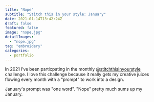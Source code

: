```yaml
---
title: "Nope"
subtitle: "Stitch this in your style: January"
date: 2021-01-14T13:42:24Z
draft: false
featured: false
image: "nope.jpg"
detailImages:
  - "nope.jpg"
tag: "embroidery"
categories:
  - portfolio
---
```


In 2021 I've been particpating in the monthly [@stitchthisinyourstyle](https://www.instagram.com/stitchthisinyourstyle/) challenge. I love this challenge because it really gets my creative juices flowing every month with a "prompt" to work into a design. 

January's prompt was "one word". "Nope" pretty much sums up my January.